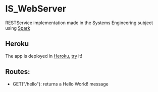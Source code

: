 # IS_WebServer

   RESTService implementation made in the Systems Engineering subject using [Spark](http://sparkjava.com/)

## Heroku

   The app is deployed in [Heroku](https://www.heroku.com/), [try](https://is-webserver.herokuapp.com) it!

## Routes:
    
   * GET("/hello"): returns a Hello World! message
      